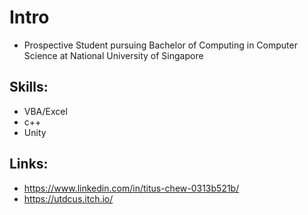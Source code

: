 # Intro
- Prospective Student pursuing Bachelor of Computing in Computer Science at National University of Singapore

## Skills:
- VBA/Excel
- c++
- Unity

## Links:
- https://www.linkedin.com/in/titus-chew-0313b521b/
- https://utdcus.itch.io/
